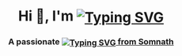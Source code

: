 
<h1 align="center">Hi 👋, I'm 
<a href="https://git.io/typing-svg"><img src="https://readme-typing-svg.demolab.com?font=font=Poppins&weight=500&size=30&pause=1000&vCenter=true&random=false&width=350&height=30&lines=Chhatrodiya+Mayur" alt="Typing SVG" align="center"/></a>
</h1>
<h3 align="center">A passionate
 <a href="https://git.io/typing-svg"><img src="https://readme-typing-svg.demolab.com?font=font=Poppins&weight=500&size=30&pause=1000&vCenter=true&random=false&width=220&height=30&lines=Web+Developer" alt="Typing SVG" align="center"/>
  from Somnath
</h3>

